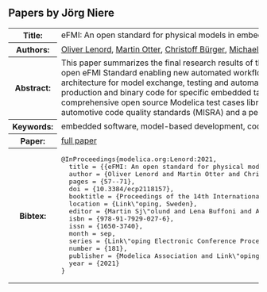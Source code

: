 ## Papers by Jörg Niere
<table><tr><th>Title:</th>
<td>eFMI: An open standard for physical models in embedded software</td>
</tr>
<tr><th>Authors:</th>
<td>
<a href="/proceedings/authors/OliverLenord">Oliver Lenord</a>, <a href="/proceedings/authors/MartinOtter">Martin Otter</a>, <a href="/proceedings/authors/ChristoffBurger">Christoff Bürger</a>, <a href="/proceedings/authors/MichaelHussmann">Michael Hussmann</a>, <a href="/proceedings/authors/PierreLeBihan">Pierre Le Bihan</a>, <a href="/proceedings/authors/JorgNiere">Jörg Niere</a>, <a href="/proceedings/authors/AndreasPfeiffer">Andreas Pfeiffer</a>, <a href="/proceedings/authors/RobertReicherdt">Robert Reicherdt</a> and <a href="/proceedings/authors/KaiWerther">Kai Werther</a></td>
</tr>
<tr><th>Abstract:</th>
<td>This paper summarizes the final research results of the ITEA3 project EMPHYSIS (embedded systems with physical models in the production code software). Its core achievement is the new open eFMI Standard enabling new automated workflows from high level physical models to automotive compliant embedded software. eFMI (FMI for embedded systems) defines a container architecture for model exchange, testing and automatic model transformations. Multiple representations from a high-level intermediate representation of sampled algorithms (GALEC) to production and binary code for specific embedded targets are maintained in a traceable workspace. The successful integration of the developed eFMI tooling is demonstrated by a comprehensive open source Modelica test cases library and industrial demonstrators. The readiness of the proposed approach is proven by compliance checks according to common automotive code quality standards (MISRA) and a performance benchmark in terms of runtime and resource demand in comparison with state of the art hand coded solutions.</td></tr>
<tr><th>Keywords:</th>
<td>embedded software, model-based development, code generation, model exchange, Modelica, FMI, eFMI</td></tr>
<tr><th>Paper:</th>
<td><a href="https://doi.org/10.3384/ecp2118157">full paper</a></td>
</tr>
<tr><th>Bibtex:</th>
<td><pre>
@InProceedings{modelica.org:Lenord:2021,
  title = {{eFMI: An open standard for physical models in embedded software}},
  author = {Oliver Lenord and Martin Otter and Christoff B\&quot;urger and Michael Hussmann and Pierre Le Bihan and J\&quot;org Niere and Andreas Pfeiffer and Robert Reicherdt and Kai Werther},
  pages = {57--71},
  doi = {10.3384/ecp2118157},
  booktitle = {Proceedings of the 14th International Modelica Conference},
  location = {Link\&quot;oping, Sweden},
  editor = {Martin Sj\&quot;olund and Lena Buffoni and Adrian Pop and Lennart Ochel},
  isbn = {978-91-7929-027-6},
  issn = {1650-3740},
  month = sep,
  series = {Link\&quot;oping Electronic Conference Proceedings},
  number = {181},
  publisher = {Modelica Association and Link\&quot;oping University Electronic Press},
  year = {2021}
}
</pre></td></tr>
</table><br>

